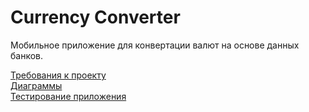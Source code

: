 # Currency Converter

Мобильное приложение для конвертации валют на основе данных банков.

[Требования к проекту](docs/SRS.md)  
[Диаграммы](diagrams)  
[Тестирование приложения](tests/Tesing.md)
